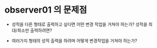 # observer01 의 문제점

* 성적을 다른 형태로 출력하고 싶다면 어떤 변경 작업을 거쳐야 하는가? 성적을 최대/최소만 출력하려면?

* 여러가지 형태의 성적 출력을 하려며 어떻게 변경작업을 거쳐야 하는가?
